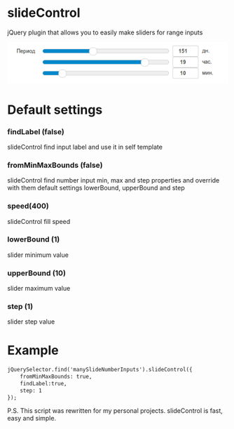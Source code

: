 slideControl
============

jQuery plugin that allows you to easily make sliders for range inputs

![Example](https://raw.githubusercontent.com/sinyawskiy/slideControl/master/img/example.png)

Default settings
================
### findLabel (false) ###
slideControl find input label and use it in self template


###  fromMinMaxBounds (false) ###
slideControl find number input min, max and step properties and override with them default settings lowerBound, upperBound and step

### speed(400) ###
slideControl fill speed

### lowerBound (1) ###
slider minimum value 

### upperBound (10) ###
slider maximum value 

### step (1) ###
slider step value 

Example
=======
```
jQuerySelector.find('manySlideNumberInputs').slideControl({
    fromMinMaxBounds: true,
    findLabel:true,
    step: 1
});
```

P.S. This script was rewritten for my personal projects. slideControl is fast, easy and simple.
